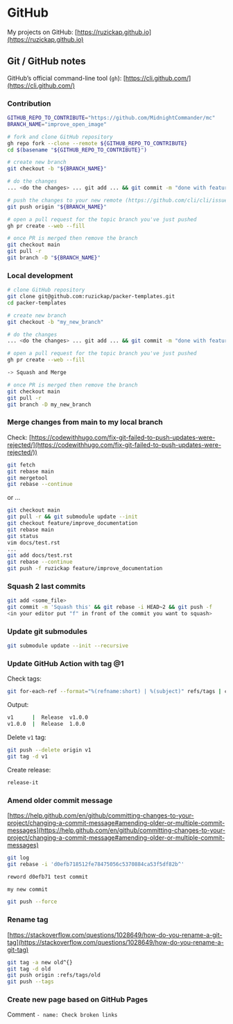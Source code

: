 # GitHub

My projects on GitHub: [https://ruzickap.github.io](https://ruzickap.github.io)

## Git / GitHub notes

GitHub’s official command-line tool (`gh`): [https://cli.github.com/](https://cli.github.com/)

### Contribution

```bash
GITHUB_REPO_TO_CONTRIBUTE="https://github.com/MidnightCommander/mc"
BRANCH_NAME="improve_open_image"

# fork and clone GitHub repository
gh repo fork --clone --remote ${GITHUB_REPO_TO_CONTRIBUTE}
cd $(basename "${GITHUB_REPO_TO_CONTRIBUTE}")

# create new branch
git checkout -b "${BRANCH_NAME}"

# do the changes
... <do the changes> ... git add ... && git commit -m "done with feature"

# push the changes to your new remote (https://github.com/cli/cli/issues/546)
git push origin "${BRANCH_NAME}"

# open a pull request for the topic branch you've just pushed
gh pr create --web --fill

# once PR is merged then remove the branch
git checkout main
git pull -r
git branch -D "${BRANCH_NAME}"
```

### Local development

```bash
# clone GitHub repository
git clone git@github.com:ruzickap/packer-templates.git
cd packer-templates

# create new branch
git checkout -b "my_new_branch"

# do the changes
... <do the changes> ... git add ... && git commit -m "done with feature"

# open a pull request for the topic branch you've just pushed
gh pr create --web --fill

-> Squash and Merge

# once PR is merged then remove the branch
git checkout main
git pull -r
git branch -D my_new_branch
```

### Merge changes from main to my local branch

Check: [https://codewithhugo.com/fix-git-failed-to-push-updates-were-rejected/](https://codewithhugo.com/fix-git-failed-to-push-updates-were-rejected/))

```bash
git fetch
git rebase main
git mergetool
git rebase --continue
```

or ...

```bash
git checkout main
git pull -r && git submodule update --init
git checkout feature/improve_documentation
git rebase main
git status
vim docs/test.rst
...
git add docs/test.rst
git rebase --continue
git push -f ruzickap feature/improve_documentation
```

### Squash 2 last commits

```bash
git add <some_file>
git commit -m 'Squash this' && git rebase -i HEAD~2 && git push -f
<in your editor put "f" in front of the commit you want to squash>
```

### Update git submodules

```bash
git submodule update --init --recursive
```

### Update GitHub Action with tag @1

Check tags:

```bash
git for-each-ref --format="%(refname:short) | %(subject)" refs/tags | column -t
```

Output:

```bash
v1      |  Release  v1.0.0
v1.0.0  |  Release  1.0.0
```

Delete `v1` tag:

```bash
git push --delete origin v1
git tag -d v1
```

Create release:

```bash
release-it
```

### Amend older commit message

[https://help.github.com/en/github/committing-changes-to-your-project/changing-a-commit-message#amending-older-or-multiple-commit-messages](https://help.github.com/en/github/committing-changes-to-your-project/changing-a-commit-message#amending-older-or-multiple-commit-messages)

```bash
git log
git rebase -i 'd0efb718512fe78475056c5370884ca53f5df82b^'

reword d0efb71 test commit

my new commit

git push --force
```

### Rename tag

[https://stackoverflow.com/questions/1028649/how-do-you-rename-a-git-tag](https://stackoverflow.com/questions/1028649/how-do-you-rename-a-git-tag)

```bash
git tag -a new old^{}
git tag -d old
git push origin :refs/tags/old
git push --tags
```

### Create new page based on GitHub Pages

Comment `- name: Check broken links`
